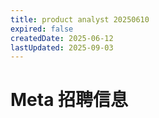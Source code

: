 ```yaml
---
title: product analyst 20250610
expired: false
createdDate: 2025-06-12
lastUpdated: 2025-09-03
---
```


# Meta 招聘信息

<JobPostingTable job-posting-json-path="meta/data/product-analyst-20250610.json" />
